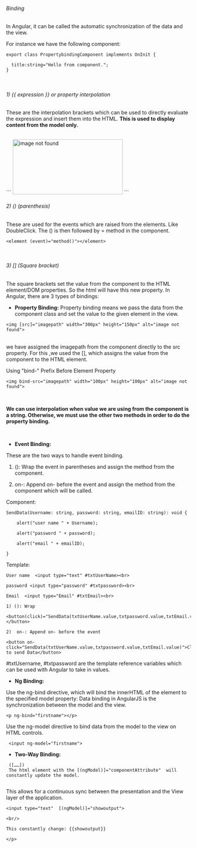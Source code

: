 
###### Binding

In Angular, it can be called the automatic synchronization of the data and the view.

For instance we have the following component:
```
export class PropertybindingComponent implements OnInit {

  title:string="Hello from component.";
}
```
<br/> 

###### 1) {{ expression }}  or property interpolation 

These are the interpolation brackets which can be used to directly evaluate the expression and insert them into the HTML.
**This is  used to display content from the model only.**

<br/>
```
<img src="{{imagepath}}" width="300px" height="150px" alt="image not found">
```
<br/>

###### 2) () (parenthesis) 

These are used for the events which are raised from the elements. Like DoubleClick. The () is then followed by =  method in the component. 

```
<element (event)="method()"></element>
```
<br/>

###### 3)  [] (Square bracket)   

The square brackets set the value from the component to the HTML element/DOM properties. So the html will have this new property.
In Angular, there are 3 types of bindings:


*  **Property Binding:** Property binding means we pass the data from the component class and set the value to the given element in the view. 

```
<img [src]="imagepath" width="300px" height="150px" alt="image not found">
```

<br/>
we have assigned the imagepath from the component directly to the src property. For this ,we used the [], which assigns the value from the component to the HTML element.

Using "bind-" Prefix Before Element Property
<br/>
```
<img bind-src="imagepath" width="100px" height="100px" alt="image not found">
```
<br/>

**We can use interpolation when value we are using from the component is a string. 
Otherwise, we must use the other two methods in order to do the property binding.**

<br/>

* **Event Binding:**

These are the two ways to handle event binding. 

  1)  (): Wrap the event in parentheses and assign the method from the component.
  
  2)  on-: Append on- before the event and assign the method from the component which will be called.


Component:   
```
SendData(Username: string, password: string, emailID: string): void {

    alert("user name " + Username);

    alert("password " + password);

    alert("email " + emailID);

}
```
Template:

```
User name  <input type="text" #txtUserName><br>

password <input type="password" #txtpassword><br>

Email  <input type="Email" #txtEmail><br>

1) (): Wrap 

<button(click)="SendData(txtUserName.value,txtpassword.value,txtEmail.value)">  </button>

2)  on-: Append on- before the event 

<button on-click="SendData(txtUserName.value,txtpassword.value,txtEmail.value)">Click to send Data</button>

```

#txtUsername, #txtpassword are the template reference variables which can be used with Angular to take in values.


* **Ng Binding:**

Use the ng-bind directive, which will bind the innerHTML of the element to the specified model property:
Data binding in AngularJS is the synchronization between the model and the view.

```
<p ng-bind="firstname"></p> 
```

Use the ng-model directive to bind data from the model to the view on HTML controls.

```
 <input ng-model="firstname"> 
```
 
* **Two-Way Binding:**

```
 ([……]) 
 The html element with the [(ngModel)]="componentAttribute"  will constantly update the model. 
 
``` 

 This allows for a continuous sync between the presentation and the View layer of the application.
 ```
<input type="text"  [(ngModel)]="showoutput">

<br/>

This constantly change: {{showoutput}}

</p>
 
 ```
 
 
  